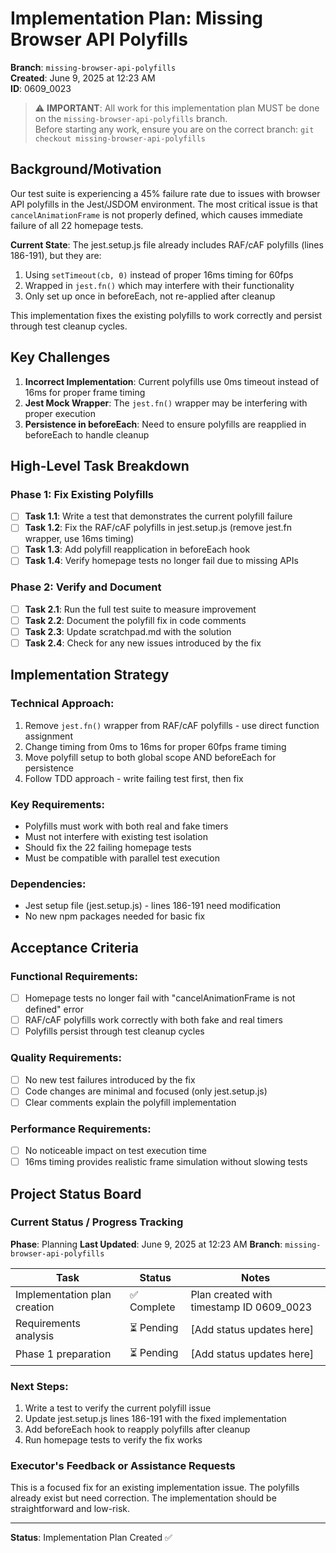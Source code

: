 # Implementation Plan: Missing Browser API Polyfills

**Branch**: `missing-browser-api-polyfills`  
**Created**: June 9, 2025 at 12:23 AM  
**ID**: 0609_0023

> ⚠️ **IMPORTANT**: All work for this implementation plan MUST be done on the `missing-browser-api-polyfills` branch.  
> Before starting any work, ensure you are on the correct branch: `git checkout missing-browser-api-polyfills`

## Background/Motivation

Our test suite is experiencing a 45% failure rate due to issues with browser API polyfills in the Jest/JSDOM environment. The most critical issue is that `cancelAnimationFrame` is not properly defined, which causes immediate failure of all 22 homepage tests.

**Current State**: The jest.setup.js file already includes RAF/cAF polyfills (lines 186-191), but they are:
1. Using `setTimeout(cb, 0)` instead of proper 16ms timing for 60fps
2. Wrapped in `jest.fn()` which may interfere with their functionality
3. Only set up once in beforeEach, not re-applied after cleanup

This implementation fixes the existing polyfills to work correctly and persist through test cleanup cycles.

## Key Challenges

1. **Incorrect Implementation**: Current polyfills use 0ms timeout instead of 16ms for proper frame timing
2. **Jest Mock Wrapper**: The `jest.fn()` wrapper may be interfering with proper execution
3. **Persistence in beforeEach**: Need to ensure polyfills are reapplied in beforeEach to handle cleanup

## High-Level Task Breakdown

### Phase 1: Fix Existing Polyfills
- [ ] **Task 1.1**: Write a test that demonstrates the current polyfill failure
- [ ] **Task 1.2**: Fix the RAF/cAF polyfills in jest.setup.js (remove jest.fn wrapper, use 16ms timing)
- [ ] **Task 1.3**: Add polyfill reapplication in beforeEach hook
- [ ] **Task 1.4**: Verify homepage tests no longer fail due to missing APIs

### Phase 2: Verify and Document
- [ ] **Task 2.1**: Run the full test suite to measure improvement
- [ ] **Task 2.2**: Document the polyfill fix in code comments
- [ ] **Task 2.3**: Update scratchpad.md with the solution
- [ ] **Task 2.4**: Check for any new issues introduced by the fix

## Implementation Strategy

### Technical Approach:
1. Remove `jest.fn()` wrapper from RAF/cAF polyfills - use direct function assignment
2. Change timing from 0ms to 16ms for proper 60fps frame timing
3. Move polyfill setup to both global scope AND beforeEach for persistence
4. Follow TDD approach - write failing test first, then fix

### Key Requirements:
- Polyfills must work with both real and fake timers
- Must not interfere with existing test isolation
- Should fix the 22 failing homepage tests
- Must be compatible with parallel test execution

### Dependencies:
- Jest setup file (jest.setup.js) - lines 186-191 need modification
- No new npm packages needed for basic fix

## Acceptance Criteria

### Functional Requirements:
- [ ] Homepage tests no longer fail with "cancelAnimationFrame is not defined" error
- [ ] RAF/cAF polyfills work correctly with both fake and real timers
- [ ] Polyfills persist through test cleanup cycles

### Quality Requirements:
- [ ] No new test failures introduced by the fix
- [ ] Code changes are minimal and focused (only jest.setup.js)
- [ ] Clear comments explain the polyfill implementation

### Performance Requirements:
- [ ] No noticeable impact on test execution time
- [ ] 16ms timing provides realistic frame simulation without slowing tests

## Project Status Board

### Current Status / Progress Tracking
**Phase**: Planning
**Last Updated**: June 9, 2025 at 12:23 AM
**Branch**: `missing-browser-api-polyfills`

| Task | Status | Notes |
|------|--------|-------|
| Implementation plan creation | ✅ Complete | Plan created with timestamp ID 0609_0023 |
| Requirements analysis | ⏳ Pending | [Add status updates here] |
| Phase 1 preparation | ⏳ Pending | [Add status updates here] |

### Next Steps:
1. Write a test to verify the current polyfill issue
2. Update jest.setup.js lines 186-191 with the fixed implementation
3. Add beforeEach hook to reapply polyfills after cleanup
4. Run homepage tests to verify the fix works

### Executor's Feedback or Assistance Requests
This is a focused fix for an existing implementation issue. The polyfills already exist but need correction. The implementation should be straightforward and low-risk.

---

**Status**: Implementation Plan Created ✅
